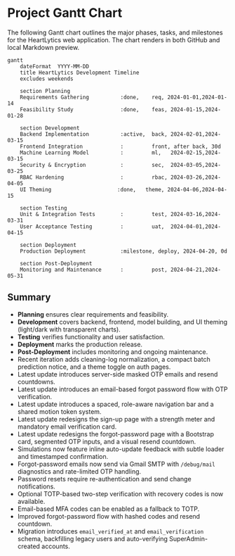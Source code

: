 # Project Gantt Chart

The following Gantt chart outlines the major phases, tasks, and milestones for the HeartLytics web application. The chart renders in both GitHub and local Markdown preview.

```mermaid
gantt
    dateFormat  YYYY-MM-DD
    title HeartLytics Development Timeline
    excludes weekends

    section Planning
    Requirements Gathering          :done,    req, 2024-01-01,2024-01-14
    Feasibility Study               :done,    feas, 2024-01-15,2024-01-28

    section Development
    Backend Implementation          :active,  back, 2024-02-01,2024-03-15
    Frontend Integration            :         front, after back, 30d
    Machine Learning Model          :         ml,   2024-02-15,2024-03-15
    Security & Encryption           :         sec,  2024-03-05,2024-03-25
    RBAC Hardening                  :         rbac, 2024-03-26,2024-04-05
    UI Theming                     :done,   theme, 2024-04-06,2024-04-15

    section Testing
    Unit & Integration Tests        :         test, 2024-03-16,2024-03-31
    User Acceptance Testing         :         uat,  2024-04-01,2024-04-15

    section Deployment
    Production Deployment           :milestone, deploy, 2024-04-20, 0d

    section Post-Deployment
    Monitoring and Maintenance      :         post, 2024-04-21,2024-05-31
```

## Summary
- **Planning** ensures clear requirements and feasibility.
- **Development** covers backend, frontend, model building, and UI theming (light/dark with transparent charts).
- **Testing** verifies functionality and user satisfaction.
- **Deployment** marks the production release.
- **Post-Deployment** includes monitoring and ongoing maintenance.
- Recent iteration adds cleaning-log normalization, a compact batch prediction notice, and a theme toggle on auth pages.
- Latest update introduces server-side masked OTP emails and resend countdowns.
- Latest update introduces an email-based forgot password flow with OTP verification.
- Latest update introduces a spaced, role-aware navigation bar and a shared motion token system.
- Latest update redesigns the sign-up page with a strength meter and mandatory email verification card.
- Latest update redesigns the forgot-password page with a Bootstrap card, segmented OTP inputs, and a visual resend countdown.
- Simulations now feature inline auto-update feedback with subtle loader and timestamped confirmation.
- Forgot-password emails now send via Gmail SMTP with `/debug/mail` diagnostics and rate-limited OTP handling.
- Password resets require re-authentication and send change notifications.
- Optional TOTP-based two-step verification with recovery codes is now available.
- Email-based MFA codes can be enabled as a fallback to TOTP.
- Improved forgot-password flow with hashed codes and resend countdown.
- Migration introduces `email_verified_at` and `email_verification` schema, backfilling legacy users and auto-verifying SuperAdmin-created accounts.

